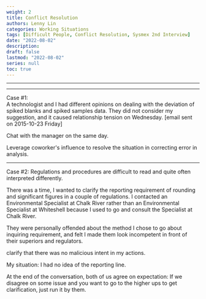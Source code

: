 ```yaml
---
weight: 2
title: Conflict Resolution
authors: Lenny Lin
categories: Working Situations
tags: [Difficult People, Conflict Resolution, Sysmex 2nd Interview]
date: "2022-08-02"
description: 
draft: false
lastmod: "2022-08-02"
series: null
toc: true
---
```



<!--more-->

---

---
Case #1:   
A technologist and I had different opinions on dealing with the deviation of spiked blanks and spiked samples data.  They did not consider my suggestion, and it caused relationship tension on Wednesday. [email sent on 2015-10-23 Friday]  

Chat with the manager on the same day.  

Leverage coworker's influence to resolve the situation in correcting error in analysis.

---
Case #2: Regulations and procedures are difficult to read and quite often interpreted differently.

There was a time, I wanted to clarify the reporting requirement of rounding and significant figures in a couple of regulations.  I contacted an Environmental Specialist at Chalk River rather than an Environmental Specialist at Whiteshell because I used to go and consult the Specialist at Chalk River.

They were personally offended about the method I chose to go about inquiring requirement, and felt I made them look incompetent in front of their superiors and regulators.  

clarify that there was no malicious intent in my actions.

My situation: I had no idea of the reporting line.

At the end of the conversation, both of us agree on expectation: If we disagree on some issue and you want to go to the higher ups to get clarification, just run it by them.

